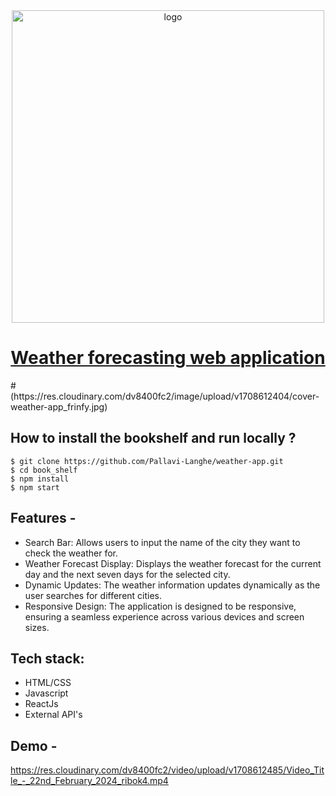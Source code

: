 <div align="center">
  <img src="https://res.cloudinary.com/dv8400fc2/image/upload/v1708611838/weather-app_ane8wi.jpg" width="500" alt="logo"/>
  
  # [Weather forecasting web application](https://weather-application-v1.vercel.app/)
    
</div>
<div>
  # (https://res.cloudinary.com/dv8400fc2/image/upload/v1708612404/cover-weather-app_frinfy.jpg)
</div>

## **How to install the bookshelf and run locally ?**

```
$ git clone https://github.com/Pallavi-Langhe/weather-app.git
$ cd book_shelf
$ npm install
$ npm start
```

## **Features -**

- Search Bar:
  Allows users to input the name of the city they want to check the weather for.
- Weather Forecast Display:
  Displays the weather forecast for the current day and the next seven days for the selected city.
- Dynamic Updates:
  The weather information updates dynamically as the user searches for different cities.
- Responsive Design:
  The application is designed to be responsive, ensuring a seamless experience across various devices and screen sizes.


## **Tech stack:**
- HTML/CSS
- Javascript
- ReactJs
- External API's


## **Demo -**


https://res.cloudinary.com/dv8400fc2/video/upload/v1708612485/Video_Title_-_22nd_February_2024_ribok4.mp4
